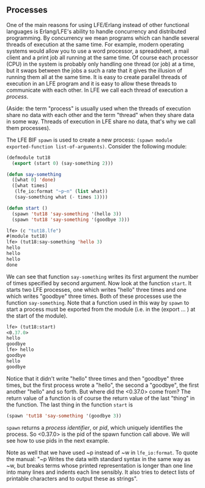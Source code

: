## Processes

One of the main reasons for using LFE/Erlang instead of other functional languages is Erlang/LFE's ability to handle concurrency and distributed programming. By concurrency we mean programs which can handle several threads of execution at the same time. For example, modern operating systems would allow you to use a word processor, a spreadsheet, a mail client and a print job all running at the same time. Of course each processor (CPU) in the system is probably only handling one thread (or job) at a time, but it swaps between the jobs a such a rate that it gives the illusion of running them all at the same time. It is easy to create parallel threads of execution in an LFE program and it is easy to allow these threads to communicate with each other. In LFE we call each thread of execution a *process*.

(Aside: the term "process" is usually used when the threads of execution share no data with each other and the term "thread" when they share data in some way. Threads of execution in LFE share no data, that's why we call them processes).

The LFE BIF ``spawn`` is used to create a new process: ``(spawn module exported-function list-of-arguments)``. Consider the following module:

```lisp
(defmodule tut18
  (export (start 0) (say-something 2)))

(defun say-something
  ([what 0] 'done)
  ([what times]
   (lfe_io:format "~p~n" (list what))
   (say-something what (- times 1))))

(defun start ()
  (spawn 'tut18 'say-something '(hello 3))
  (spawn 'tut18 'say-something '(goodbye 3)))
```

```lisp
lfe> (c "tut18.lfe")
#(module tut18)
lfe> (tut18:say-something 'hello 3)
hello
hello
hello
done
```

We can see that function ``say-something`` writes its first argument the number of times specified by second argument. Now look at the function ``start``. It starts two LFE processes, one which writes "hello" three times and one which writes "goodbye" three times. Both of these processes use the function ``say-something``. Note that a function used in this way by ``spawn`` to start a process must be exported from the module (i.e. in the (export ... ) at the start of the module).

```lisp
lfe> (tut18:start)
<0.37.0>
hello
goodbye
lfe> hello
goodbye
hello
goodbye
```

Notice that it didn't write "hello" three times and then "goodbye" three times, but the first process wrote a "hello", the second a "goodbye", the first another "hello" and so forth. But where did the <0.37.0> come from? The return value of a function is of course the return value of the last "thing" in the function. The last thing in the function ``start`` is

```lisp
(spawn 'tut18 'say-something '(goodbye 3))
```

``spawn`` returns a *process identifier*, or *pid*, which uniquely identifies the process. So <0.37.0> is the pid of the spawn function call above. We will see how to use pids in the next example.

Note as well that we have used ~p instead of ~w in ``lfe_io:format``. To quote the manual: "~p Writes the data with standard syntax in the same way as ~w, but breaks terms whose printed representation is longer than one line into many lines and indents each line sensibly. It also tries to detect lists of printable characters and to output these as strings".
